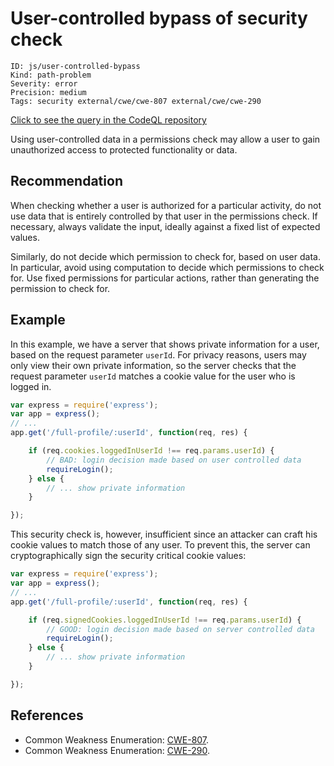 # User-controlled bypass of security check

```
ID: js/user-controlled-bypass
Kind: path-problem
Severity: error
Precision: medium
Tags: security external/cwe/cwe-807 external/cwe/cwe-290

```
[Click to see the query in the CodeQL repository](https://github.com/github/codeql/tree/main/javascript/ql/src/Security/CWE-807/ConditionalBypass.ql)

Using user-controlled data in a permissions check may allow a user to gain unauthorized access to protected functionality or data.


## Recommendation
When checking whether a user is authorized for a particular activity, do not use data that is entirely controlled by that user in the permissions check. If necessary, always validate the input, ideally against a fixed list of expected values.

Similarly, do not decide which permission to check for, based on user data. In particular, avoid using computation to decide which permissions to check for. Use fixed permissions for particular actions, rather than generating the permission to check for.


## Example
In this example, we have a server that shows private information for a user, based on the request parameter `userId`. For privacy reasons, users may only view their own private information, so the server checks that the request parameter `userId` matches a cookie value for the user who is logged in.


```javascript
var express = require('express');
var app = express();
// ...
app.get('/full-profile/:userId', function(req, res) {

    if (req.cookies.loggedInUserId !== req.params.userId) {
        // BAD: login decision made based on user controlled data
        requireLogin();
    } else {
        // ... show private information
    }

});

```
This security check is, however, insufficient since an attacker can craft his cookie values to match those of any user. To prevent this, the server can cryptographically sign the security critical cookie values:


```javascript
var express = require('express');
var app = express();
// ...
app.get('/full-profile/:userId', function(req, res) {

    if (req.signedCookies.loggedInUserId !== req.params.userId) {
        // GOOD: login decision made based on server controlled data
        requireLogin();
    } else {
        // ... show private information
    }

});

```

## References
* Common Weakness Enumeration: [CWE-807](https://cwe.mitre.org/data/definitions/807.html).
* Common Weakness Enumeration: [CWE-290](https://cwe.mitre.org/data/definitions/290.html).